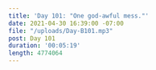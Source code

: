 ```yaml
---
title: 'Day 101: "One god-awful mess."'
date: 2021-04-30 16:39:00 -07:00
file: "/uploads/Day-B101.mp3"
post: Day 101
duration: '00:05:19'
length: 4774064
---
```


